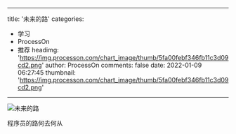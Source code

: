 
---
title: '未来的路'
categories: 
 - 学习
 - ProcessOn
 - 推荐
headimg: 'https://img.processon.com/chart_image/thumb/5fa00febf346fb11c3d09cd2.png'
author: ProcessOn
comments: false
date: 2022-01-09 06:27:45
thumbnail: 'https://img.processon.com/chart_image/thumb/5fa00febf346fb11c3d09cd2.png'
---

<div>   
<img class="thumb" alt="未来的路" src="https://img.processon.com/chart_image/thumb/5fa00febf346fb11c3d09cd2.png" referrerpolicy="no-referrer">
<p>程序员的路何去何从</p>  
</div>
            